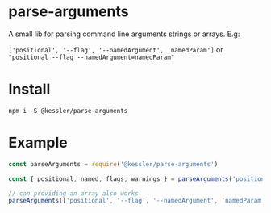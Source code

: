 # parse-arguments
A small lib for parsing command line arguments strings or arrays. E.g:

```['positional', '--flag', '--namedArgument', 'namedParam']```
or
```"positional --flag --namedArgument=namedParam"```

# Install
```
npm i -S @kessler/parse-arguments
```

# Example
```js
const parseArguments = require('@kessler/parse-arguments')

const { positional, named, flags, warnings } = parseArguments('positional --flag --named1 val1 --named2=val2')

// can providing an array also works
parseArguments(['positional', '--flag', '--namedArgument', 'namedParam'])
```